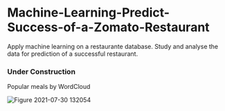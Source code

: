 # Machine-Learning-Predict-Success-of-a-Zomato-Restaurant
Apply machine learning on a restaurante database. Study and analyse the data for prediction of a successful restaurant.



### Under Construction ###


Popular meals by WordCloud

![Figure 2021-07-30 132054](https://user-images.githubusercontent.com/85901822/127639410-f28140f6-8e13-4312-b657-9811378cc84f.png)
